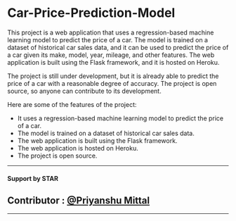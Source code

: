 # Car-Price-Prediction-Model


This project is a web application that uses a regression-based machine learning model to predict the price of a car. The model is trained on a dataset of historical car sales data, and it can be used to predict the price of a car given its make, model, year, mileage, and other features. The web application is built using the Flask framework, and it is hosted on Heroku.

The project is still under development, but it is already able to predict the price of a car with a reasonable degree of accuracy. The project is open source, so anyone can contribute to its development.

Here are some of the features of the project:

- It uses a regression-based machine learning model to predict the price of a car.
- The model is trained on a dataset of historical car sales data.
- The web application is built using the Flask framework.
- The web application is hosted on Heroku.
- The project is open source.

<hr/>


#### Support by STAR 

## Contributor : [@Priyanshu Mittal](https://github.com/priyanshmittal)
<hr/>
